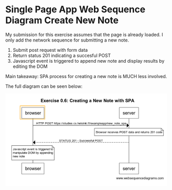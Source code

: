 # Single Page App Web Sequence Diagram Create New Note

My submission for this exercise assumes that the page is already loaded. I only add the network sequence for submitting a new note.

1. Submit post request with form data
2. Return status 201 indicating a succesful POST
3. Javascript event is triggered to append new note and display results by editing the DOM

Main takeaway: SPA process for creating a new note is MUCH less involved.

The full diagram can be seen below:

![excercise 0.4 solution](./images/web-sequence-diagram.PNG)
